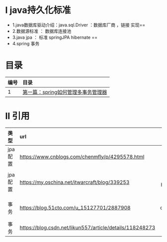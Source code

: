 # I java持久化标准

+ 1.java数据库驱动介绍：java.sql.Driver ：数据库厂商 ，链接 实现==
+ 2.数据源标准 ： 数据库连接池
+ 3.java jpa ： 标准 springJPA hibernate ==
+ 4.spring 事务

# 目录

| 编号  | 目录                                                |                       
|:----|:--------------------------------------------------|
| 1   | [第一篇：spring如何管理多事务管理器](./第一篇：spring如何管理多事务管理器.md) |   

# II 引用

| 类型    | url                                                      |                          备注 |
|:------|:---------------------------------------------------------|----------------------------:|
| jpa配置 | https://www.cnblogs.com/chenmfly/p/4295578.html          |              spring xml配置方式 |
| jpa配置 | https://my.oschina.net/itwarcraft/blog/339253            | spring4 jpa hibernate4配置，重要 |
| 事务    | https://blog.51cto.com/u_15127701/2887908                |              事务connection说明 |
| 事务    | https://blog.csdn.net/likun557/article/details/118248273 |                        事务原理 |


